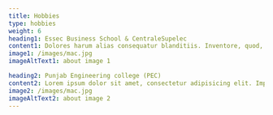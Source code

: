 ```yaml
---
title: Hobbies
type: hobbies
weight: 6
heading1: Essec Business School & CentraleSupelec
content1: Dolores harum alias consequatur blanditiis. Inventore, quod, ullam veritatis eum ratione neque quis fugit quae optio facilis in ipsa! Maiores, quia, possimus repellendus iusto nostrum nisi doloribus qui excepturi ducimus veritatis molestiae autem consequatur quae ex nihil id sapiente minima adipisci. 
image1: /images/mac.jpg
imageAltText1: about image 1

heading2: Punjab Engineering college (PEC)
content2: Lorem ipsum dolor sit amet, consectetur adipisicing elit. Impedit, rerum voluptates veniam. Esse, nihil, ea, eaque, quos cum id tempore voluptate nisi nemo debitis impedit officiis culpa repellat voluptatum in aperiam error quo minima ratione ex pariatur maxime eligendi dolore nesciunt molestiae enim alias atque commodi delectus perferendis. 
image2: /images/mac.jpg
imageAltText2: about image 2
---
```

